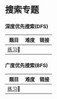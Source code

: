 # 搜索专题

### 深度优先搜索(DFS)

| 题目                                                    | 难度 | 链接 |
| ------------------------------------------------------- | ---- | ---- |
| [练习](http://codeup.cn/contest.php?cid=100000608):bus: |      |      |



### 广度优先搜索(BFS)

| 题目                                                    | 难度 | 链接 |
| ------------------------------------------------------- | ---- | ---- |
| [练习](http://codeup.cn/contest.php?cid=100000609):bus: |      |      |

